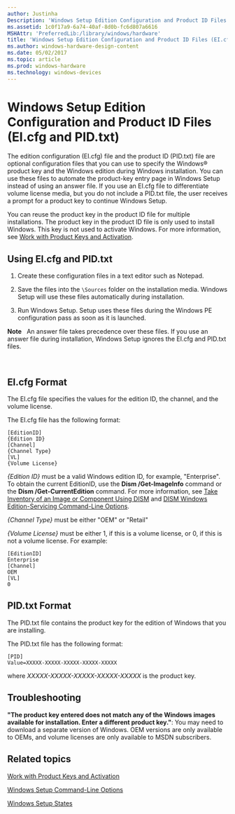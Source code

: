 ```yaml
---
author: Justinha
Description: 'Windows Setup Edition Configuration and Product ID Files (EI.cfg and PID.txt)'
ms.assetid: 1c0f17a9-6a74-40af-8d0b-fc6d807a6616
MSHAttr: 'PreferredLib:/library/windows/hardware'
title: 'Windows Setup Edition Configuration and Product ID Files (EI.cfg and PID.txt)'
ms.author: windows-hardware-design-content
ms.date: 05/02/2017
ms.topic: article
ms.prod: windows-hardware
ms.technology: windows-devices
---
```


# Windows Setup Edition Configuration and Product ID Files (EI.cfg and PID.txt)


The edition configuration (EI.cfg) file and the product ID (PID.txt) file are optional configuration files that you can use to specify the Windows® product key and the Windows edition during Windows installation. You can use these files to automate the product-key entry page in Windows Setup instead of using an answer file. If you use an EI.cfg file to differentiate volume license media, but you do not include a PID.txt file, the user receives a prompt for a product key to continue Windows Setup.

You can reuse the product key in the product ID file for multiple installations. The product key in the product ID file is only used to install Windows. This key is not used to activate Windows. For more information, see [Work with Product Keys and Activation](work-with-product-keys-and-activation-auth-phases.md).

## <span id="Using_EI.cfg_and_PID.txt"></span><span id="using_ei.cfg_and_pid.txt"></span><span id="USING_EI.CFG_AND_PID.TXT"></span>Using EI.cfg and PID.txt


1.  Create these configuration files in a text editor such as Notepad.

2.  Save the files into the `\Sources` folder on the installation media. Windows Setup will use these files automatically during installation.

3.  Run Windows Setup. Setup uses these files during the Windows PE configuration pass as soon as it is launched.

**Note**  
An answer file takes precedence over these files. If you use an answer file during installation, Windows Setup ignores the EI.cfg and PID.txt files.

 

## <span id="ei.cfg_format"></span><span id="EI.CFG_FORMAT"></span>EI.cfg Format


The EI.cfg file specifies the values for the edition ID, the channel, and the volume license.

The EI.cfg file has the following format:

``` syntax
[EditionID]
{Edition ID}
[Channel]
{Channel Type}
[VL]
{Volume License}
```

*{Edition ID}* must be a valid Windows edition ID, for example, "Enterprise". To obtain the current EditionID, use the **Dism /Get-ImageInfo** command or the **Dism /Get-CurrentEdition** command. For more information, see [Take Inventory of an Image or Component Using DISM](take-inventory-of-an-image-or-component-using-dism.md) and [DISM Windows Edition-Servicing Command-Line Options](dism-windows-edition-servicing-command-line-options.md).

*{Channel Type}* must be either "OEM" or "Retail"

*{Volume License}* must be either 1, if this is a volume license, or 0, if this is not a volume license. For example:

``` syntax
[EditionID]
Enterprise
[Channel]
OEM
[VL]
0
```

## <span id="pid.txt_format"></span><span id="PID.TXT_FORMAT"></span>PID.txt Format


The PID.txt file contains the product key for the edition of Windows that you are installing.

The PID.txt file has the following format:

``` syntax
[PID]
Value=XXXXX-XXXXX-XXXXX-XXXXX-XXXXX
```

where *XXXXX-XXXXX-XXXXX-XXXXX-XXXXX* is the product key.

## <span id="Troubleshooting"></span><span id="troubleshooting"></span><span id="TROUBLESHOOTING"></span>Troubleshooting


**"The product key entered does not match any of the Windows images available for installation. Enter a different product key."**: You may need to download a separate version of Windows. OEM versions are only available to OEMs, and volume licenses are only available to MSDN subscribers.

## <span id="related_topics"></span>Related topics


[Work with Product Keys and Activation](work-with-product-keys-and-activation-auth-phases.md)

[Windows Setup Command-Line Options](windows-setup-command-line-options.md)

[Windows Setup States](windows-setup-states.md)

 

 






